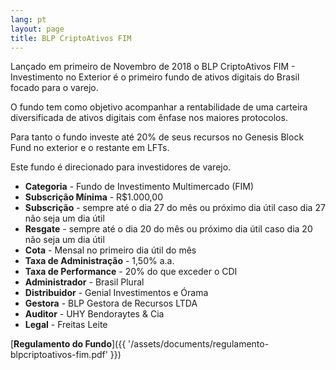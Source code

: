 ```yaml
---
lang: pt
layout: page
title: BLP CriptoAtivos FIM
---
```


Lançado em primeiro de Novembro de 2018 o BLP CriptoAtivos FIM - Investimento no Exterior é o primeiro fundo de ativos digitais do Brasil focado para o varejo.

O fundo tem como objetivo acompanhar a rentabilidade de uma carteira diversificada de ativos digitais com ênfase nos maiores protocolos.

Para tanto o fundo investe até 20% de seus recursos no Genesis Block Fund no exterior e o restante em LFTs.

Este fundo é direcionado para investidores de varejo.

- **Categoria** - Fundo de Investimento Multimercado (FIM)
- **Subscrição Mínima** - R$1.000,00
- **Subscrição** - sempre até o dia 27 do mês ou próximo dia útil caso dia 27 não seja um dia útil
- **Resgate** - sempre até o dia 20 do mês ou próximo dia útil caso dia 20 não seja um dia útil
- **Cota** - Mensal no primeiro dia útil do mês
- **Taxa de Administração** - 1,50% a.a.
- **Taxa de Performance** - 20% do que exceder o CDI
- **Administrador** - Brasil Plural
- **Distribuidor** - Genial Investimentos e Órama
- **Gestora** - BLP Gestora de Recursos LTDA
- **Auditor** - UHY Bendoraytes & Cia
- **Legal** - Freitas Leite

[**Regulamento do Fundo**]({{ '/assets/documents/regulamento-blpcriptoativos-fim.pdf' }})
